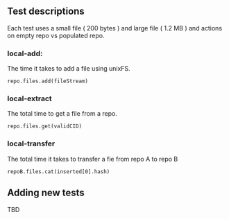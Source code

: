## Test descriptions

Each test uses a small file ( 200 bytes ) and large file ( 1.2 MB ) and actions on empty repo vs populated repo.

### local-add:
The time it takes to add a file using unixFS.
```
repo.files.add(fileStream)
```
### local-extract
The total time to get a file from a repo.
```
repo.files.get(validCID)
```
### local-transfer
The total time it takes to transfer a fie from repo A to repo B
```
repoB.files.cat(inserted[0].hash)
```

## Adding new tests
TBD
